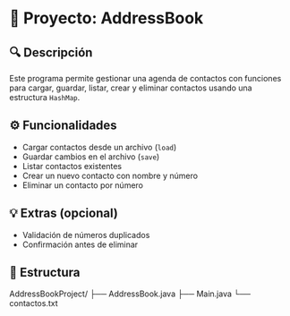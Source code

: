# 📒 Proyecto: AddressBook
## 🔍 Descripción
Este programa permite gestionar una agenda de contactos con funciones para cargar, guardar, listar, crear y eliminar contactos usando una estructura `HashMap`.

## ⚙️ Funcionalidades
- Cargar contactos desde un archivo (`load`)
- Guardar cambios en el archivo (`save`)
- Listar contactos existentes
- Crear un nuevo contacto con nombre y número
- Eliminar un contacto por número

## 💡 Extras (opcional)
- Validación de números duplicados
- Confirmación antes de eliminar

## 📂 Estructura
AddressBookProject/
├── AddressBook.java
├── Main.java
└── contactos.txt

